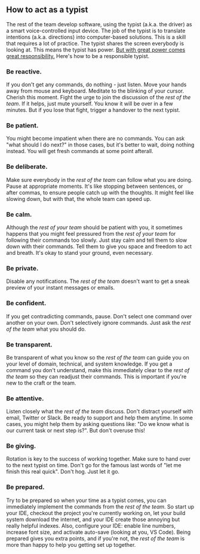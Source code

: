## How to act as a typist

The rest of the team develop software, using the typist (a.k.a. the driver) as a smart voice-controlled input device.
The job of the typist is to translate intentions (a.k.a. directions) into computer-based solutions.
This is a skill that requires a lot of practice.
The typist shares the screen everybody is looking at.
This means the typist has power. 
[But with great power comes great responsibility.](https://en.wikipedia.org/wiki/With_great_power_comes_great_responsibility)
Here's how to be a responsible typist.

### Be reactive.
If you don't get any commands, do nothing - just listen. 
Move your hands away from mouse and keyboard. 
Meditate to the blinking of your cursor. 
Cherish this moment. 
Fight the urge to join the discussion of the *rest of the team*.
If it helps, just mute yourself.
You know it will be over in a few minutes.
But if you lose that fight, trigger a handover to the next typist.

### Be patient.
You might become impatient when there are no commands.
You can ask "what should I do next?" in those cases, but it's better to wait, doing nothing instead.
You will get fresh commands at some point afterall.

### Be deliberate.
Make sure everybody in the *rest of the team* can follow what you are doing.
Pause at appropriate moments.
It's like stopping between sentences, or after commas, to ensure people catch up with the thoughts.
It might feel like slowing down, but with that, the whole team can speed up.

### Be calm.
Although the *rest of your team* should be patient with you, it sometimes happens that you might feel pressured from the *rest of your team* for following their commands too slowly.
Just stay calm and tell them to slow down with their commands.
Tell them to give you space and freedom to act and breath.
It's okay to stand your ground, even necessary.

### Be private.
Disable any notifications.
The *rest of the team* doesn't want to get a sneak preview of your instant messages or emails.

### Be confident.
If you get contradicting commands, pause.
Don't select one command over another on your own.
Don't selectively ignore commands.
Just ask the *rest of the team* what you should do.

### Be transparent.
Be transparent of what you know so the *rest of the team* can guide you on your level of domain, technical, and system knowledge.
If you get a command you don't understand, make this immediately clear to the *rest of the team* so they can readjust their commands.
This is important if you're new to the craft or the team.

### Be attentive.
Listen closely what the *rest of the team* discuss.
Don't distract yourself with email, Twitter or Slack.
Be ready to support and help them anytime.
In some cases, you might help them by asking questions like: "Do we know what is our current task or next step is?".
But don't overuse this!

### Be giving.
Rotation is key to the success of working together.
Make sure to hand over to the next typist on time.
Don't go for the famous last words of "let me finish this real quick".
Don't hog.
Just let it go.

### Be prepared.
Try to be prepared so when your time as a typist comes, you can immediately implement the commands from the *rest of the team*.
So start up your IDE, checkout the project you're currently working on, let your build system download the internet, and your IDE create those annoying but really helpful indexes.
Also, configure your IDE: enable line numbers, increase font size, and activate auto-save (looking at you, VS Code).
Being prepared gives you extra points, and if you're not, the *rest of the team* is more than happy to help you getting set up together.



